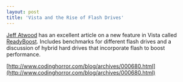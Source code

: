 ```yaml
---
layout: post
title: 'Vista and the Rise of Flash Drives'
---
```

[Jeff Atwood](http://www.codinghorror.com/blog/) has an excellent article on a new feature in Vista called [ReadyBoost](http://www.microsoft.com/windowsvista/features/foreveryone/performance.mspx). Includes benchmarks for different flash drives and a discussion of hybrid hard drives that incorporate flash to boost performance.

[http://www.codinghorror.com/blog/archives/000680.html](http://www.codinghorror.com/blog/archives/000680.html)
